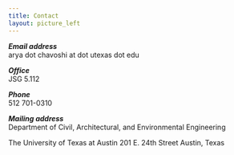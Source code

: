 ```yaml
---
title: Contact
layout: picture_left
---
```


_**Email address**_<br>
arya dot chavoshi at dot utexas dot edu

_**Office**_<br>
JSG 5.112

_**Phone**_<br>
512 701-0310

_**Mailing address**_<br>
Department of Civil, Architectural, and Environmental Engineering

The University of Texas at Austin
201 E. 24th Street
Austin, Texas 
